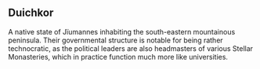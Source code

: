 ## Duichkor

A native state of Jïumannes inhabiting the south-eastern mountainous peninsula. Their governmental structure is notable for being rather technocratic, as the political leaders are also headmasters of various Stellar Monasteries, which in practice function much more like universities.
